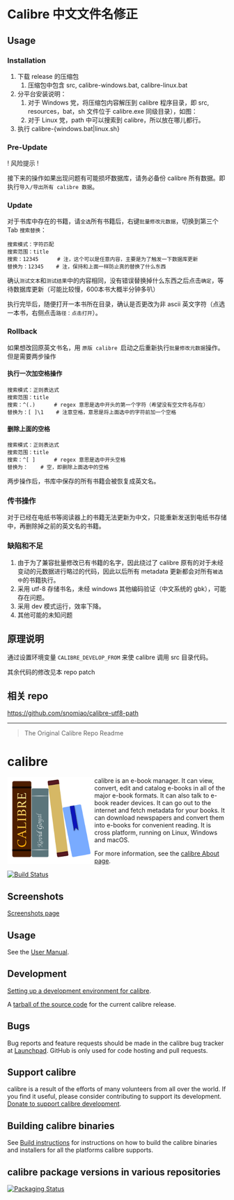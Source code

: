 # Calibre 中文文件名修正

## Usage
### Installation

1. 下载 release 的压缩包
   1. 压缩包中包含 src, calibre-windows.bat, calibre-linux.bat
2. 分平台安装说明：
   1. 对于 Windows 党，将压缩包内容解压到 calibre 程序目录，即 src, resources，bat，sh 文件位于 calibre.exe 同级目录），如图：
   2. 对于 Linux 党，path 中可以搜索到 calibre，所以放在哪儿都行。
3. 执行 calibre-{windows.bat|linux.sh}


### Pre-Update
! 风险提示 !

接下来的操作如果出现问题有可能损坏数据库，请务必备份 calibre 所有数据。即执行`导入/导出所有 calibre 数据`。

### Update

对于书库中存在的书籍，请`全选`所有书籍后，右键`批量修改元数据`，切换到第三个 Tab `搜索替换`：
```
搜索模式：字符匹配
搜索范围：title
搜索：12345      # 注，这个可以是任意内容，主要是为了触发一下数据库更新
替换为：12345    # 注，保持和上面一样防止真的替换了什么东西
```
确认`测试文本`和`测试结果`中的内容相同，没有错误替换掉什么东西之后点击`确定`，等待数据库更新（可能比较慢，600本书大概半分钟多叭）

执行完毕后，随便打开一本书所在目录，确认是否更改为非 ascii 英文字符（点选一本书，右侧点击`路径：点击打开`）。

### Rollback

如果想改回原英文书名，用 `原版 calibre `启动之后重新执行`批量修改元数据`操作。但是需要两步操作
#### 执行一次加空格操作
```
搜索模式：正则表达式
搜索范围：title
搜索：^(.)      # regex 意思是选中开头的第一个字符（希望没有空文件名存在）
替换为：[ ]\1    # 注意空格，意思是将上面选中的字符前加一个空格
```
#### 删除上面的空格
```
搜索模式：正则表达式
搜索范围：title
搜索：^[ ]      # regex 意思是选中开头空格
替换为：    # 空，即删除上面选中的空格
```
两步操作后，书库中保存的所有书籍会被恢复成英文名。

### 传书操作

对于已经在电纸书等阅读器上的书籍无法更新为中文，只能重新发送到电纸书存储中，再删除掉之前的英文名的书籍。

### 缺陷和不足

1. 由于为了兼容批量修改已有书籍的名字，因此绕过了 calibre 原有的对于未经变动的元数据进行略过的代码，因此以后所有 metadata 更新都会对所有`被选中`的书籍执行。
2. 采用 utf-8 存储书名，未经 windows 其他编码验证（中文系统的 gbk），可能存在问题。
3. 采用 dev 模式运行，效率下降。
4. 其他可能的未知问题

## 原理说明

通过设置环境变量 `CALIBRE_DEVELOP_FROM` 来使 calibre 调用 src 目录代码。

其余代码的修改见本 repo patch

## 相关 repo

https://github.com/snomiao/calibre-utf8-path

------------------------------------------
> The Original Calibre Repo Readme
# calibre

<img align="left" src="https://raw.githubusercontent.com/kovidgoyal/calibre/master/resources/images/lt.png" height="200" width="200"/>

calibre is an e-book manager. It can view, convert, edit and catalog e-books 
in all of the major e-book formats. It can also talk to e-book reader 
devices. It can go out to the internet and fetch metadata for your books. 
It can download newspapers and convert them into e-books for convenient 
reading. It is cross platform, running on Linux, Windows and macOS.

For more information, see the [calibre About page](https://calibre-ebook.com/about).

[![Build Status](https://github.com/kovidgoyal/calibre/workflows/CI/badge.svg)](https://github.com/kovidgoyal/calibre/actions?query=workflow%3ACI)

## Screenshots  

[Screenshots page](https://calibre-ebook.com/demo)

## Usage

See the [User Manual](https://manual.calibre-ebook.com).

## Development

[Setting up a development environment for calibre](https://manual.calibre-ebook.com/develop.html).

A [tarball of the source code](https://calibre-ebook.com/dist/src) for the 
current calibre release.

## Bugs

Bug reports and feature requests should be made in the calibre bug tracker at [Launchpad](https://bugs.launchpad.net/calibre).
GitHub is only used for code hosting and pull requests.

## Support calibre

calibre is a result of the efforts of many volunteers from all over the world.
If you find it useful, please consider contributing to support its development.
[Donate to support calibre development](https://calibre-ebook.com/donate).

## Building calibre binaries

See [Build instructions](bypy/README.rst) for instructions on how to build the
calibre binaries and installers for all the platforms calibre supports.

## calibre package versions in various repositories

[![Packaging Status](https://repology.org/badge/vertical-allrepos/calibre.svg)](https://repology.org/project/calibre/versions)
